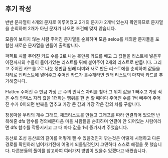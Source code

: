 ## 후기 작성

반반
문자열이 4개의 문자로 이루어졌고 2개의 문자가 2개씩 있는지 확인하므로 문자열을 순회하며 2개가 아닌 문자가 나오면 조건에 맞지 않습니다.

모음이 보이지 않는 사람
주어진 문자열을 순회하며 모음 aeiou를 제외한 문자들을 포함한 새로운 문자열을 만들어 출력합니다.

퍼펙트 셔플
주어진 카드 수를 2로 나눈 몫만큼 카드를 빼고 그 값들을 리스트에 넣은후 이전까지의 수들이 들어가있는 리스트를 뒤에 붙여주어 2개의 리스트로 만듭니다.
그리고 주어진 카드를 2로 나눈 몫만큼 원래 더미와 새로 만든 리스트에를 순회하며 값들을 차례로 빈리스트에 넣어주고 주어진 카드가 홀수개라면 원래 리스트의 마지막 카드를 추가해줍니다.

Flatten
주어진 수 만큼 가장 큰 수의 인덱스 자리를 찾아 그 위치 값을 1 빼주고 가장 작은 수의 인덱스 자리 값을 1더하는 행위를 한 번 할 때마다 주어진 수를 1씩 빼주어 주어진 수가 0이되면 반복을 멈추고 가장 큰 값과 가장 작은 값의 차를 구합니다.

창용마을 무리의 개수
그래프, 체크리스트를 만들고 그래프를 따라 연결되어 있으면 반복해줄 dfs 함수를 정의해준다음 마을 사람들을 순회하며 연결이 안 되어있는 사람이라면 dfs 함수를 작동시키고 그 때 마다 값을 1씩 증가시켜 주었습니다.

등산로 조성
등산로의 길이를 어떻게 잴 수 있을것인지 깎는것은 어떻게 시행하고 다른 경로를 확인하러 넘어가기전에 어떻게 되돌릴것인지 고민하다 스스로 해결을 못 했습니다.
다른분들의 풀이를 참고하여 여러가지 방법이 있을수 있겠다고 배웠습니다.
